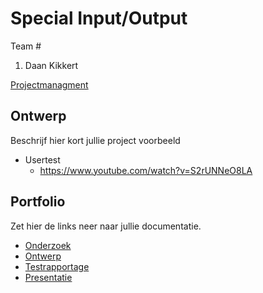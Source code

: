 # Special Input/Output
Team #
1. Daan Kikkert

[Projectmanagment](https://trello.com/b/RnIf0nEb/special-input-output) <Trello scrumboard bijvoorbeeld>

## Ontwerp
Beschrijf hier kort jullie project
voorbeeld

* Usertest
  * https://www.youtube.com/watch?v=S2rUNNeO8LA



## Portfolio
Zet hier de links neer naar jullie documentatie.

* [Onderzoek](https://drive.google.com/file/d/1gIzc7L1vJv2cHOMUZ0dajjtkuf0Uqoax/view?usp=sharing)
* [Ontwerp]()
* [Testrapportage](https://drive.google.com/file/d/1FzBXCSBgiAeMWszn0muS6_MYaxV5bxjl/view?usp=sharing)
* [Presentatie](https://drive.google.com/file/d/1Z3jUE9GS32r-6bJ67Kl7qOTE376x1rkZ/view?usp=sharing)
